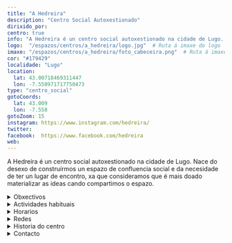 ```yaml
---
title: "A Hedreira"
description: "Centro Social Autoxestionado"
dirixido_por:
centro: true
info: "A Hedreira é un centro social autoxestionado na cidade de Lugo. Nace do desexo de construírmos un espazo de confluencia social e da necesidade de ter un lugar de encontro, xa que consideramos que é mais doado materializar as ideas cando compartimos o espazo."
logo:  "/espazos/centros/a_hedreira/logo.jpg"  # Ruta á imaxe do logo
imaxe: "/espazos/centros/a_hedreira/foto_cabeceira.png"  # Ruta á imaxe de fondo
cor: "#179429"
localidade: "Lugo"
location:
  lat: 43.00718469311447
  lon: -7.550971717750473
type: "centro_social"
gotoCoords:
  lat: 43.009
  lon: -7.558
gotoZoom: 15
instagram: https://www.instagram.com/hedreira/
twitter:
facebook:  https://www.facebook.com/hedreira
web:
---
```

A Hedreira é un centro social autoxestionado na cidade de Lugo. Nace do desexo de construírmos un espazo de confluencia social e da necesidade de ter un lugar de encontro, xa que consideramos que é mais doado materializar as ideas cando compartimos o espazo.

<details>
  <summary>Obxectivos</summary>
  <ul>
    <li>Obxectivo 1</li>
    <li>Obxectivo 2</li>
    <li>Obxectivo 3</li>
  </ul>
</details>

<details>
  <summary>Actividades habituais</summary>
  <p>No Centro Social organizamos unha ampla variedade de actividades:</p>
  <ul>
    <li>Talleres</li>
    <li>Charlas</li>
    <li>Proxeccións</li>
    <li>Xuntanzas</li>
  </ul>
</details>

<details>
  <summary>Horarios</summary>
  <p>Os horarios habituais do centro son os seguintes:</p>
  <ul>
    <li><strong>Luns a venres:</strong> 16:00 - 21:00.</li>
    <li><strong>Sábados:</strong> 10:00 - 14:00 e 16:00 - 20:00.</li>
    <li><strong>Domingos:</strong> Pechado, excepto para eventos programados.</li>
  </ul>
</details>

<details>
  <summary>Redes</summary>
  <p>Coñécenos a través de:</p>
  <ul>
    <li>Instragram</li>
    <li>Twiter/X</li>
    <li>Facebook</li>
    <li>Bluesky</li>
  </ul>
</details>

<details>
  <summary>Historia do centro</summary>
  <p></p>
</details>

<details>
  <summary>Contacto</summary>
  <p>Podes contactar connosco a través de:</p>
  <ul>
    <li>Email: contacto@email.com</li>
    <li>Teléfono: 111 111 111</li>
    <li>Enderezo: - </li>
  </ul>
</details>
